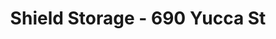 ---
title: "Shield Storage - 690 Yucca St"
url: /boulder-city/shield-storage-690-yucca-st/
shop: storage rental
---